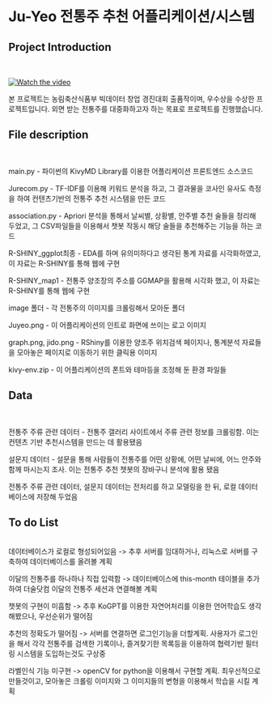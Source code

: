 # Ju-Yeo 전통주 추천 어플리케이션/시스템

<h2>Project Introduction</h2><br>

[![Watch the video](https://i.imgur.com/vKb2F1B.png)](https://youtu.be/Qwf9D3z0fys)<br>

본 프로젝트는 농림축산식품부 빅데이터 창업 경진대회 출품작이며, 우수상을 수상한 프로젝트입니다. 외면 받는 전통주를 대중화하고자 하는 목표로 프로젝트를 진행했습니다.<br>

<h2>File description</h2><br>

main.py - 파이썬의 KivyMD Library를 이용한 어플리케이션 프론트엔드 소스코드<br>

Jurecom.py - TF-IDF를 이용해 키워드 분석을 하고, 그 결과물을 코사인 유사도 측정을 하여 컨텐츠기반의 전통주 추천 시스템을 만든 코드<br>

association.py - Apriori 분석을 통해서 날씨별, 상황별, 안주별 추천 술들을 정리해 두었고, 그 CSV파일들을 이용해서 챗봇 작동시 해당 술들을 추천해주는 기능을 하는 코드<br>

R-SHINY_ggplot최종 - EDA를 하며 유의미하다고 생각된 통계 자료를 시각화하였고, 이 자료는 R-SHINY를 통해 웹에 구현<br>

R-SHINY_map1 - 전통주 양조장의 주소를 GGMAP을 활용해 시각화 했고, 이 자료는 R-SHINY를 통해 웹에 구현<br>

image 폴더 - 각 전통주의 이미지를 크롤링해서 모아둔 폴더<br>

Juyeo.png - 이 어플리케이션의 인트로 화면에 쓰이는 로고 이미지<br>

graph.png, jido.png - RShiny를 이용한 양조주 위치검색 페이지나, 통계분석 자료들을 모아놓은 페이지로 이동하기 위한 클릭용 이미지<br>

kivy-env.zip - 이 어플리케이션의 폰트와 테마등을 조정해 둔 환경 파일들<br>

<h2>Data</h2><br>

전통주 주류 관련 데이터 - 전통주 갤러리 사이트에서 주류 관련 정보를 크롤링함. 이는 컨텐츠 기반 추천시스템을 만드는 데 활용됐음<br>

설문지 데이터 - 설문을 통해 사람들이 전통주를 어떤 상황에, 어떤 날씨에, 어느 안주와 함께 마시는지 조사. 이는 전통주 추천 챗봇의 장바구니 분석에 활용 됐음<br>

전통주 주류 관련 데이터, 설문지 데이터는 전처리를 하고 모델링을 한 뒤, 로컬 데이터베이스에 저장해 두었음<br>


<h2>To do List</h2><br>
데이터베이스가 로컬로 형성되어있음 -> 추후 서버를 임대하거나, 리눅스로 서버를 구축하여 데이터베이스를 올려볼 계획<br>

이달의 전통주를 하나하나 직접 입력함 -> 데이터베이스에 this-month 테이블을 추가하여 더술닷컴 이달의 전통주 세션과 연결해볼 계획<br>

챗봇의 구현이 미흡함 -> 추후 KoGPT를 이용한 자연어처리를 이용한 언어학습도 생각해봤으나, 우선순위가 떨어짐<br>

추천의 정확도가 떨어짐 -> 서버를 연결하면 로그인기능을 더할계획. 사용자가 로그인을 해서 각각 전통주를 검색한 기록이나, 즐겨찾기한 목록등을 이용하여 협력기반 필터링 시스템을 도입하는것도 구상중<br>

라벨인식 기능 미구현 -> openCV for python을 이용해서 구현할 계획. 최우선적으로 만들것이고, 모아놓은 크롤링 이미지와 그 이미지들의 변형을 이용해서 학습을 시킬 계획<br>
